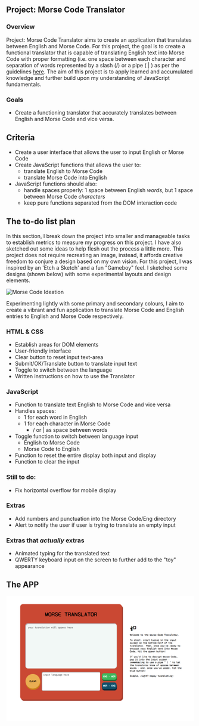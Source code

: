 ## Project: Morse Code Translator

### Overview

Project: Morse Code Translator aims to create an application that translates between English and Morse Code. For this project, the goal is to create a functional translator that is capable of translating English text into Morse Code with proper formatting (i.e. one space between each character and separation of words represented by a slash (/) or a pipe ( | ) as per the guidelines <a href = "https://morsecode.world/international/translator.html" >here</a>. The aim of this project is to apply learned and accumulated knowledge and further build upon my understanding of JavaScript fundamentals.

### Goals

-   Create a functioning translator that accurately translates between English and Morse Code and vice versa.

## Criteria

-   Create a user interface that allows the user to input English or Morse Code
-   Create JavaScript functions that allows the user to:
    -   translate English to Morse Code
    -   translate Morse Code into English
-   JavaScript functions should also:
    -   handle spaces properly: 1 space between English _words_, but 1 space between Morse Code _characters_
    -   keep pure functions separated from the DOM interaction code

## The to-do list plan

In this section, I break down the project into smaller and manageable tasks to establish metrics to measure my progress on this project. I have also sketched out some ideas to help flesh out the process a little more. This project does not require recreating an image, instead, it affords creative freedom to conjure a design based on my own vision. For this project, I was inspired by an 'Etch a Sketch' and a fun "Gameboy" feel. I sketched some designs (shown below) with some experimental layouts and design elements.

![Morse Code Ideation](https://user-images.githubusercontent.com/107823538/179229511-498580fd-f0d9-48e4-a9e7-29ebb78c232a.png)

Experimenting lightly with some primary and secondary colours, I aim to create a vibrant and fun application to translate Morse Code and English entries to English and Morse Code respectively.

### HTML & CSS

-   Establish areas for DOM elements
-   User-friendly interface
-   Clear button to reset input text-area
-   Submit/OK/Translate button to translate input text
-   Toggle to switch between the language
-   Written instructions on how to use the Translator

### JavaScript

-   Function to translate text English to Morse Code and vice versa
-   Handles spaces:
    -   1 for each word in English
    -   1 for each character in Morse Code
        -   / or | as space between words
-   Toggle function to switch between language input
    -   English to Morse Code
    -   Morse Code to English
-   Function to reset the entire display both input and display
-   Function to clear the input

### Still to do: 
- Fix horizontal overflow for mobile display 

### Extras

-   Add numbers and punctuation into the Morse Code/Eng directory
-   Alert to notify the user if user is trying to translate an empty input

### Extras that _actually_ extras

-   Animated typing for the translated text
-   QWERTY keyboard input on the screen to further add to the "toy" appearance

## The APP
<img src="./morse.png" />
